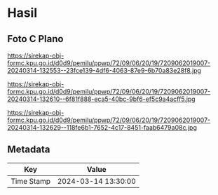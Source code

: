 # Hasil

## Foto C Plano

https://sirekap-obj-formc.kpu.go.id/d0d9/pemilu/ppwp/72/09/06/20/19/7209062019007-20240314-132553--23fce139-4df6-4063-87e9-6b70a83e28f8.jpg

https://sirekap-obj-formc.kpu.go.id/d0d9/pemilu/ppwp/72/09/06/20/19/7209062019007-20240314-132610--6f81f888-eca5-40bc-9bf6-ef5c9a4acff5.jpg

https://sirekap-obj-formc.kpu.go.id/d0d9/pemilu/ppwp/72/09/06/20/19/7209062019007-20240314-132629--118fe6b1-7652-4c17-8451-faab6479a08c.jpg


## Metadata

| Key        | Value               |
| ---------- | ------------------- |
| Time Stamp | 2024-03-14 13:30:00 |



